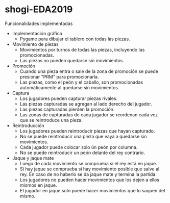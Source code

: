 # shogi-EDA2019
Funcionalidades implementadas
  - Implementación gráfica
    - Pygame para dibujar el tablero con todas las piezas.
  - Movimiento de piezas
    - Movimientos por turnos de todas las piezas, incluyendo las promocionadas.
    - Las piezas no pueden quedarse sin movimientos.
  - Promoción
    - Cuando una pieza entra o sale de la zona de promoción se puede presionar "PRM" para promocionarla.
    - Las piezas, como el peón y el caballo, son promocionadas automáticamente al quedarse sin movimientos.
  - Captura
    - Los jugadores pueden capturar piezas rivales.
    - Las piezas capturadas se agregan al lado derecho del jugador.
    - Las piezas capturadas pierden la promoción.
    - Las zonas de capturadas de cada jugador se reordenan cada vez que se reintroduce una pieza.
  - Reintroducción
    - Los jugadores pueden reintroducir piezas que hayan capturado.
    - No se puede reintroducir una pieza que vaya a quedarse sin movimientos.
    - Cada jugador puede colocar solo ún peón por columna.
    - No se puede reintroducir un peón delante del rey contrario.
  - Jaque y jaque mate
    - Luego de cada movimiento se comprueba si el rey está en jaque.
    - Si hay jaque se comprueba si hay movimiento posible que salve al rey. En caso de no haberlo se da jaque mate y termina la partida.
    - Los jugadores no pueden hacer movimientos que los dejen a ellos mismos en jaque.
    - El jugador en jaque solo puede hacer movimientos que lo saquen del mismo.
